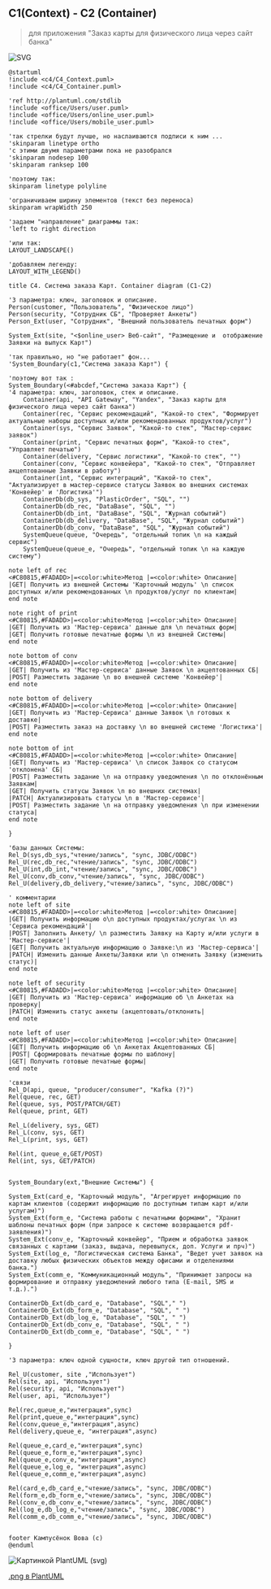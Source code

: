 ## C1(Context) - C2 (Container)
>для приложения "Заказ карты для физического лица через сайт банка"

![SVG](https://www.plantuml.com/plantuml/svg/pLbRRnl75NxdhvWo1KW1D1cd3X08hXj5KfsqRknKDe801OGLkR89arnskOmjr04aigtiAl4b3tNG5cc5jE-KH4QKH4b_OUOVzNndXwDPBYyquRf-44NkdZcNxrpEcPaFQu7Z1_LoAV6JOYLVgXTSSJL_9RTuPNNHgmJkmo1RfPVNXhvrYXNNr-z58kMxw-9U45JdSxbgoQc0QJRlbNEre50ghbaSlFNrOjxDtQcvVYrNhnaU8oYyIea4hKucB7jhnLA4C95I3TcInq9jgORQb1rv8ezbLyWzrPHjrLGD8K_etxPwB3iP8K_b6JvQQei8Mx8hz-dxKzMWvS-4F9TdiasVNRK57iSWxSgUo6QpYLJjVh5ITNodBA1ji55rXUS7zpn1Ecm9zOrgW1RhsdAVfFT2ZYtIgaNFEwnVYobOqB5iWNz7yED3UhB7tqwWYoskuXNScbiLbzzzrtxiEvNx-Z7109Qimna9ReeGbVd44AMhNca3Fx3eJ1v09inKso4QiaC64rfTUj6Lf-3rZJp1K_exPG7x8at_E_8Oe1FKzFKGDdNW041CyBNcBDaFVAVwUR4Gt1FllS_A7fASjfQLX3_aEUknpv80UYS97BkofJNiaLaxngnKoLqFHE09ltZtNY0AHT_D1qMl0jvTuj4rb3SMlhXvv_RgZOLFbrOM5sujf-T0qmRQeJprZBLWmGSGZh0nwpx_vFR7gpUMhoz_keILGJ4ekMBnIbR8NKG9mz238myX3dx4Zx_1wwgH5IQ9I4NdBg18oztBb-JkUr3ZPqFYOruGcnCAoUrCoFI0L3q1w0WPWU0vqn7Q2e7A9cvHRdYLTBvU2xoowsS8qdzYbVeQOGMdGa_yJkBTlsdL8JkyGroEYQ8ZW9dwipnBplMvrTnytIy66rYnAy-W7LAAPHx3_1T95gGs8GA-1vA8X-T4Sypsx1XsgyiFWpJoTYWxvlGjaa4zvYT7G6Qe1M6SRVE3KxMZ_YJK7udTfkoHhCJAHYrmoooiLWnSOdlrfrPrkIP8IaVkNMBqZbI31VyBRcCFFEa77t0MqD9avOyNhrxA5fcwptK6iIietNSeW9j0qpYVr375oKHt5oOWGtGfIbuKW3qMrm9kIRP9ddBPqIPzvDKh1SVVIESlPvAJWm_onHz4l338VSWHMh7vn23xg-yuQ_c2kpwza4JgoYl7SKPepYCYMWXnaJjffreaFotS-aHSTmBtWRC1jttXL0hkGtRWoxvcaCbwKQcGRUGsa1o8TcZIZ_UMuEURNC5qKA2YGHFm8YT6LQ4wmn7CY_QXjC1gvii54cMD65C8GpNWnE-EBi43ncgTXnotiejKuDG1iMhGZnRY1F6DU3lLqR79Lg6wCisvZd_PpUcQ5zC4QCCIJOWeF4DvWnIyp25cqH_bGSpIsaPjm58J-V3WHEl-8LluZUL8DulBeSLbK6hLBrQ2cDoHAJz9YHyk-afOdInUwclrD2Q_u9QANxh-Hao54mIEJeWkKd-Ix1Zhl5VvCiOMYqzHFkKHFsvDDEbxrOWP1N8AkWwzQDXEZrMhVQlMg6PCnI7OOmQ0TBJXgIFx-KKO8_li2DyNiZSYCcGdvDB2Mlgs4mauhbpuC5q2WR1broXwa2Az8eYco09w-lS1zxLIWyOlhQKBQwjXrDygERMWcB_f5rmV1gryTWF_XYy9IyAI4pWVEJLt8Zam7aek_qfMRtAsdy0mT9uTLlTeE2SJgw-77U9pLbPX5_cixjRTzE_noP5gQcjRJnxeS6tPCSNjI72ydlD8yRkAxgR7t6xR_DwEZr6oLb-BjAPw6WadJez4nGjSmSEcjox8quchxon-yEu7bz_FlFFBXQM5fQLhZtv-DU-LF7_-mJsQEAvHtUkmcBOOU2Fazz4szoZnwFhoxKT23sjDJE0eIm8vOqKwGjcUDp48f_eTcApSrjR9NbZTON0A1gejBP3JP_RE0LvZcmTFQzpmOHSA1aQ1HmctKX10KEF8mpg0v2h_vg1CZMn6L0S0Z5KkUMg0mIERpaXP62n2Q9YLpG0F30Er0_x3dBne-pW6tveNq7mF_92gRoTyTi66aSCR4-343eBathgv0i5c1eSSBTpi4bb7i0FZ0SoYBQ0pf06CmR5VGVzVMChTwR6qmmluMIcDMG0xhebmcZ4PbI-wMZMd1ZZUIyT0_FOaUhmYsW3ZMMJyG34KAK2EkeQOGcK3dvaYbn4_isOt8AwQ7ATjoEgVV9ZgSoPiuUg53eoUFTArHfUZiRCK94mnJi7AXTkB7nFt8IDTcD33P37xSTxefFxd08Aios6Xcng_bDsearjsw7w5xV8UrE6TLgHOsPLvFl5RjxIwn5iaFJCcrJQ_PNrph3u7MZYAr3OgD2F-QkcZnTnD-aZECOCxl9lK4-Hi331CwfboDWOyzEdXRqOMPWorHz9NPPL82Jr_w6D6J3TmLtG2mw7Ecoedf_r-7Mvxr5CAFmHMV8wApaP876isma_JxrFHYZ_oxC1AZvU03jf1O-Xc7x0rSrpLDkCfP5K9dFgScaCRhB8cFqlHxiIa7GLNxE02q_Ge3EtwrPa7CXDBjrM7lZFvp9AZBTC-Uin5ThxQMaX33T4Sua2bhO8HBwDpiKPd0bEVbhublMuKzd8F41YOE5PrS9nV7EG2YJ6GsuZ0ymPoaOxFUrYHYtHHPZ8II1pJlYaGfqVe-PHZxAxX6EcFO_S2tEhLOnpBw5RVV0rR30jWt4_HWcVeshfpyObgVwDUzRr2FU_wEMe2jNevFFBujRD-tn7fNyo5TJwjYVcmWtIBFEH34o2Guv393RxdxPvUnWhSC4s35nkEU8DE57_ABEp7p9-VzSy0w74EIeIYRNAj5osA7NVJ_MScUlNG6MZsVCHjNopa7R_0HmuJjk3w9Eo0Q_o1VGOsDFBq3fevOgwpjjFcqcqBt3b3VvJTSPnYNOhuyRH-3jP6pj0-00futJ9vtVFBR7BqJi0-JDmHiODQlkgyK0y_6PF_c2l7HZJkTqPlkaLQ3tGO9V0Lvi5NnuFx4yorHBGF8Ue9BbJqxMwri7x9d3sRMJ5gAKVV2EV63clD_LSNelL5nju59a0vSjejJ1wQ-a6FRAy3iVJ5HYt3LqjeSG0bO-vOxGkd3FjQdcU5_C5kvLqkwMfxmC2ITvVjY-pYpEq8T8q02WjUcDiGlgR3lCrnZBg4Br4RX-yjSHKazs1n_4O6Emz6xYyOXdImmvVXkHozmn8kwRtGCdEqPzo8DzQzJNRGg-LotwiyOwecbe4IIGEtZafWzYyJzy9OYaGWGXRsnik-kKUSRjC2qGnHU3zbabMabo-LdM8f8rP-im9kgf6LxUmS34nO1xXi9kPuBaxw67VDFiPD2beoP0LoU_WACMe9OkZLLY2jNdb9UQnUYQyctg0B-1Bth7oAGU7w13_2YCzOL6qkpGUWqy2pqvZuSTy_sOJUxvXhTjwD26eVtwcjY-lgiCY7NLDVGdEt7KkcfySfI34VJI1ZEZJgVcTCnYznrBDa1himPggxwzJayEOaQiUGcrvlbeZnQtXHdnO1FL4dYnxX_2hqi6MY5VO27VpJBz21F8NDsbQJnhDioFkzMcVsZ4mqAZfpPsGI8gNhnMmiD7Qw7Cp0995Ozxp0zNdpAtjXq-IpDEvLtuR56gFLNE93cfZhvT9_0G00)

```
@startuml
!include <c4/C4_Context.puml>
!include <c4/C4_Container.puml>
 
'ref http://plantuml.com/stdlib
!include <office/Users/user.puml>
!include <office/Users/online_user.puml>
!include <office/Users/mobile_user.puml>

'так стрелки будут лучше, но наслаиваются подписи к ним ...
'skinparam linetype ortho 
'с этими двумя параметрами пока не разобрался
'skinparam nodesep 100
'skinparam ranksep 100

'поэтому так:
skinparam linetype polyline

'ограничиваем ширину элементов (текст без переноса)
skinparam wrapWidth 250

'задаем "направление" диаграммы так:
'left to right direction

'или так:
LAYOUT_LANDSCAPE()

'добавляем легенду:
LAYOUT_WITH_LEGEND()

title C4. Система заказа Карт. Container diagram (С1-С2)

'3 параметра: ключ, заголовок и описание.
Person(customer, "Пользователь", "Физическое лицо")
Person(security, "Сотрудник СБ", "Проверяет Анкеты")
Person_Ext(user, "Сотрудник", "Внешний пользователь печатных форм")

System_Ext(site, "<$online_user> Веб-сайт", "Размещение и  отображение Заявки на выпуск Карт")

'так правильно, но "не работает" фон...
'System_Boundary(c1,"Система заказа Карт") { 

'поэтому вот так :
System_Boundary(<#abcdef,"Система заказа Карт") {
'4 параметра: ключ, заголовок, стек и описание.
    Container(api, "API Gateway", "Yandex", "Заказ карты для физического лица через сайт банка")
    Container(rec, "Сервис рекомендаций", "Какой-то стек", "Формирует актуальные наборы доступных и/или рекомендованных продуктов/услуг")
    Container(sys, "Сервис Заявок", "Какой-то стек", "Мастер-сервис заявок")
    Container(print, "Сервис печатных форм", "Какой-то стек", "Управляет печатью")
    Container(delivery, "Сервис логистики", "Какой-то стек", "")
    Container(conv, "Сервис конвейера", "Какой-то стек", "Отправляет акцептованные Заявки в работу")
    Container(int, "Сервис интеграций", "Какой-то стек", "Актуализирует в мастер-сервисе статусы Заявок во внешних системах 'Конвейер' и 'Логистика'")
    ContainerDb(db_sys, "PlasticOrder", "SQL", "")
    ContainerDb(db_rec, "DataBase", "SQL", "")
    ContainerDb(db_int, "DataBase", "SQL", "Журнал событий")
    ContainerDb(db_delivery, "DataBase", "SQL", "Журнал событий")
    ContainerDb(db_conv, "DataBase", "SQL", "Журнал событий")
    SystemQueue(queue, "Очередь", "отдельный топик \n на каждый сервис")
    SystemQueue(queue_e, "Очередь", "отдельный топик \n на каждую систему")

note left of rec
<#C80815,#FADADD>|=<color:white>Метод |=<color:white> Описание|
|GET| Получить из внешней Системы 'Карточный модуль' \n список доступных и/или рекомендованных \n продуктов/услуг по клиентам|
end note

note right of print
<#C80815,#FADADD>|=<color:white>Метод |=<color:white> Описание|
|GET| Получить из 'Мастер-сервиса' данные для \n печатных форм|
|GET| Получить готовые печатные формы \n из внешней Cистемы|
end note

note bottom of conv
<#C80815,#FADADD>|=<color:white>Метод |=<color:white> Описание|
|GET| Получить из 'Мастер-сервиса' данные Заявок \n акцептованных СБ|
|POST| Разместить задание \n во внешней системе 'Конвейер'|
end note

note bottom of delivery
<#C80815,#FADADD>|=<color:white>Метод |=<color:white> Описание|
|GET| Получить из 'Мастер-Сервиса' данные Заявок \n готовых к доставке|
|POST| Разместить заказ на доставку \n во внешней системе 'Логистика'|
end note

note bottom of int
<#C80815,#FADADD>|=<color:white>Метод |=<color:white> Описание|
|GET| Получить из 'Мастер-сервиса' \n список Заявок со статусом 'отклонена' СБ|
|POST| Разместить задание \n на отправку уведомления \n по отклонённым Заявкам|
|GET| Получить статусы Заявок \n во внешних системах|
|PATCH| Актуализировать статусы \n в 'Мастер-сервисе'|
|POST| Разместить задание \n на отправку уведомления \n при изменении статуса|
end note

}

'базы данных Системы:
Rel_D(sys,db_sys,"чтение/запись", "sync, JDBC/ODBC")
Rel_U(rec,db_rec,"чтение/запись", "sync, JDBC/ODBC")
Rel_U(int,db_int,"чтение/запись", "sync, JDBC/ODBC")
Rel_U(conv,db_conv,"чтение/запись", "sync, JDBC/ODBC")
Rel_U(delivery,db_delivery,"чтение/запись", "sync, JDBC/ODBC")

' комментарии
note left of site
<#C80815,#FADADD>|=<color:white>Метод |=<color:white> Описание|
|GET| Получить информацию о\n доступных продуктах/услугах \n из 'Сервиса рекомендаций'|
|POST| Заполнить Анкету/ \n разместить Заявку на Карту и/или услуги в 'Мастер-сервисе'|
|GET| Получить актуальную информацию о Заявке:\n из 'Мастер-сервиса'|
|PATCH| Изменить данные Анкеты/Заявки или \n отменить Заявку (изменить статус)|
end note

note left of security
<#C80815,#FADADD>|=<color:white>Метод |=<color:white> Описание|
|GET| Получить из 'Мастер-сервиса' информацию об \n Анкетах на проверку|
|PATCH| Изменить статус анкеты (акцептовать/отклонить|
end note

note left of user
<#C80815,#FADADD>|=<color:white>Метод |=<color:white> Описание|
|GET| Получить информацию об \n Анкетах Акцептованных СБ|
|POST| Сформировать печатные формы по шаблону|
|GET| Получить готовые печатные формы|
end note

'связи
Rel_D(api, queue, "producer/consumer", "Kafka (?)")
Rel(queue, rec, GET)
Rel(queue, sys, POST/PATCH/GET)
Rel(queue, print, GET)

Rel_L(delivery, sys, GET)
Rel_L(conv, sys, GET)
Rel_L(print, sys, GET)

Rel(int, queue_e,GET/POST)
Rel(int, sys, GET/PATCH)


System_Boundary(ext,"Внешние Системы") {

System_Ext(card_e, "Карточный модуль", "Агрегирует информацию по картам клиентов (содержит информацию по доступным типам карт и/или услугам)")
System_Ext(form_e, "Система работы с печатными формами", "Хранит шаблоны печатных форм (при запросе к системе возвращается pdf-заявления)")
System_Ext(conv_e, "Карточный конвейер", "Прием и обработка заявок связанных с картами (заказ, выдача, перевыпуск, доп. Услуги и прч)")
System_Ext(log_e, "Логистическая система Банка", "Ведет учет заявок на доставку любых физических объектов между офисами и отделениями банка.")
System_Ext(comm_e, "Коммуникационный модуль", "Принимает запросы на формирование и отправку уведомлений любого типа (E-mail, SMS и т.д.).")

ContainerDb_Ext(db_card_e, "Database", "SQL"," ")
ContainerDb_Ext(db_form_e, "Database", "SQL", " ")
ContainerDb_Ext(db_log_e, "Database", "SQL", " ")
ContainerDb_Ext(db_conv_e, "Database", "SQL", " ")
ContainerDb_Ext(db_comm_e, "Database", "SQL", " ")

}

'3 параметра: ключ одной сущности, ключ другой тип отношений.

Rel_U(customer, site ,"Использует")
Rel(site, api, "Использует")
Rel(security, api, "Использует")
Rel(user, api, "Использует")

Rel(rec,queue_e,"интеграция",sync)
Rel(print,queue_e,"интеграция",sync)
Rel(conv,queue_e,"интеграция",async)
Rel(delivery,queue_e, "интеграция",async)

Rel(queue_e,card_e,"интеграция",sync)
Rel(queue_e,form_e,"интеграция",sync)
Rel(queue_e,conv_e,"интеграция",async)
Rel(queue_e,log_e, "интеграция",async)
Rel(queue_e,comm_e,"интеграция",async)

Rel(card_e,db_card_e,"чтение/запись", "sync, JDBC/ODBC")
Rel(form_e,db_form_e,"чтение/запись", "sync, JDBC/ODBC")
Rel(conv_e,db_conv_e,"чтение/запись", "sync, JDBC/ODBC")
Rel(log_e,db_log_e,"чтение/запись", "sync, JDBC/ODBC")
Rel(comm_e,db_comm_e,"чтение/запись", "sync, JDBC/ODBC")


footer Кампусёнок Вова (с)
@enduml
```

![Картинкой PlantUML (svg)](https://www.plantuml.com/plantuml/svg/pLbRRnl75NxdhvZI1KW1D1cd3X08hXjPKfsqRknKDe801OGLkRA9a5nskOmjr04aigtiAl4b3qtG5cc5jE-KHCRKXT9VcFb7FT_PuMYMomj5E8aVH96xS-xVkSpCUxN0yODwkPJuMR6IBzKBhhYMlvfRlBgww5K2zr6GhTBBwqFVEiMAw-lt8f7otNNn80YgyxbSjUHKm3IRzygvMb0e5TSi3jxwUZ7lvkxLNB-MgzSCZn4hl4g91ArENbZsregboC94IZLaInu9jQKQQbDsvB4yabqXzrHJjbLJDOGyfd_RwediP8JioLDyjDGMBMp9hjodxyzKWyYV2tacJsMRFhjg2poEiBGhJqGscqsaQfyMArN7Tye2sWORLLTuVl308nr0gBvK3I8_KKqHgZIV649HzKeR-06YKtb06hSWGss7giWEIIDLk_IYAtlWzQKynbFwwx60VP6c_nrv18l9Jlhw2fftO3ti8zrRSvRiXxvJ_RXO21w8jzzv2t9VaPosbfM4C-GPwx4FIMnn9obeHLUsj8OdPDQECIjLSjS34NZ2Bzv_48X2qNVpGT6hW7UNU7JDobiBdzo-TtVrriA7IokB2tUMqtDOqoOhza9vwZbhmO8F81mnCtGVVt3t_TLRopUNFrm2PL0CIgvOl9eLSbTsOJuxfYNOeYFwUuKV_w28Rgf6LXW4auhEVRWYBNUlN9QxRqEDNy1fBMrUXy7JcXV4vfZmi9q9cHwGgiTmElqT2M3YLCEZ5JegcxX3mFGgwNoz5dXbry-GI_yDAlK5SG1b2thYTnBl_ajKhpZW7U9oH2iw0ZvJVvMdoRa-jvgRh_l5O0CKk_8KsW7FBFC8vhzCiY2r2H68FJm9FBoWDKTipuvXjxhyA4WZQOQoOqvVoHuHFU4dX_3CK0j2d6tpWvxQKNyHwi_4RbEUaAp4oaOjSCiih5OCN69xxUTMQbyN9AKZzowpzmvLWmN_XyE623pjWmz-5j0IEE40VN_-wclP8bFtmoJl8TxxQeS0t8GtJV197LCP3BgxC04Pekj04ZOBVha7SKW98cMRP8zpNfjqmwjN2ew_aSvVoIGdWm_onPz4l338VSWHMh7vn23xQvUSjNp1NPzUI29rzS8upWZDUGIYXH3dkPDsgaMAqyAT3yHD9t0VEXi8soTEfU0-uW1-tTSCCbalAXMoZTo69mVG3atwU6y9Vhx95Ko30XKDce0N1J6g2jKPHZ0JxKDf0MhcomKIPOqO4uIX6lp4xmul8mB6Qfs7Z5lPvLH0wc2nQj2F5d02V0DlFOsEJROArPNNd6dyosvErxoO9l0sBD4BWS9Jb3T8mSiSC8lc90zYbjOsQWEM6kGZWXEj-vTiuJV8aMuMbrSMbq6fLRzO2M9oHwNyH2M-E-yhONMoUAalrBEO_89RAdxc-Xin5G3T0vqGNQJ-9DanrdclybcCBOXxA9_oa1-t9fhqhMh4ZC9o0bs7NZJieCUgrRvLQrGpfk8mtsC6W7IquMcH_U8SniW-6-7xGfwCG8RiX5nQeALlEn70SUN2X-aI0CAMNQFeGOhqYdWqXGAJalyS25yhDMZyqbgwiBOQelvEoQa5nVnjl-3wC6ZberluDvmaB0bBJk3SS6hknENmyT3bykzazIPd-p4CG-VPONKFXtCoM7qzx83FMLc5NUIZkbjtqt_49oFLrDQsdZpGuTgoOuhReM2ydl58yOUAxgP7t6xR_Dx6noXPgwz5MbCzYy29qoDHyG9NyB3fhGkATEBQfSLttthtoZkPIxzUM5fOMhh--9VNybx9y-SVFg29uphLlGwBQOk1Dq9-6srpZnEFRoxVVIpqiDR418wo990p5j81PNlUn22SwdTWid9RMoTFmkeEWrCmK6rfWPm-itSEy1hRF7XQuuOFkr0mC0eyJhYLWe07jHzvM8SZkSh_UAvCZMn6L0VW65CkzTG0WqSsdP6oC5Y4hW4hcm7pDWpK3lWF2_AY7UEO-zQyWEPx-0-f-cQwpoxOC79uOu8xiOCWkNTkhq2mcS4XHmitkqJM4Up0UC1dqHRG6T80nlYnNq5_Ab_AtUbzQSCB_hDI6hC0TbmJtMd6P5I-ABLgJktWU2yTu-8tAD5Z5T5sC9v5nWyKGv62or7NW2bKDl2P2RdiyLDhTeF7LPDnseQi_ic7gJwdmXQkNcfWdDWZNMjqEHexIq725ECKh5ouk_W-SHyoqeK9FKmMinyNZKxg1tSWbdKP5hgfyKlPZGQvPKFtSsoNzw0ExxIYnSggpFE9txkbrINU8kcPCQcs-IthcsFr6MZXA5BRgD2C-9kb6ukvs_IHd6C6ztWtgIV8sHXWcDGpvMmCUEZJmz-CBCmOQesa5sQLI0azV-XZHamt25Tq0iEXpezLJdhzVXrkUzGpWX-05P-ZehCH4iUQZV3JzFjKjEAFF3imwS5f6vw5GMFePX-mDNDSrJRZAMHL2PpwzCoX3QYioSzIj3inQKUvAtPmWMbwb0_j-jMPXsScbcwh3drZyfabHrkcVVIOY-nyjRMGXXgYESGTbROAHhoCpiKQdG6cFYrzGthTAD_BFNQ1SHF0gS5nTdwG2q-CSRdj4KJUk5oau_CUA7AHBifCHZeInxG_POOFzz2BASVONSCnqX_7xWMurQidE9RHhRxv6hOOjeDJQei8dgDhwyx59whzZNhLzmhrlEldg0dKwkNmoEEtplgdZaZ_QYwiysczc0yxIBV8GpuqWGTo39dSu7lUxcaoLk2MQHfCR3ZY3JfH_2cpi1ypVtxMFmEWnpae4OgsbskzY2Xst4sNZvderKDdeDdZY3joiP1t_08VEKpOWkkJi0EkyGVM6TXmvEaTD7F4N6UsqzQbsnQuSuP-BxlZECMw5F7ZQVqCh8sSeNq0An1ro-Hrpo-poT4x0VimSKV43cgH1GQHuAeFJVzdhXmRKTplZDvqYxGUw7YKu5g5aaUM3EvFCDVIedq8KKzneQAlLgk5zSlcxDdCYb5B6NqZWXixh3NtNrs8rXSPU-S-WPSZfzt2vA6f7_2Q7NLYaZxVg6NuQWaj3ax9c3jM-y8fmx6MPraXlxDRUPTBkjeUCB3atMVx8hiuSpi2NICEXGKlpMq8NzDXtcOSeoxXIzJ6uNjBN0N9FLWSlv71peCzzpSCGnhiY6LuBaVlGC8b_IIqp1pjcJ3YZNLlansCQhcienhEcAe9Cgn4qY2ienAOuykBJq8iHH08oCBUUDatzuZJRLeWcbqKta-PP1NfvSjbfrZAY9NVhO2RQcHbEpi70nFM0IwRYJbU5oS-nbspZt6JWaY6K22tXrE8KIJ0qCKea5ON9YcFrIln-SGRT85OufwLJp48ha_n8qHynbhLvj9yW7NQyHmqNloa7vziGkztp3KxxqO4jOzl29lckZeiyhfhXfVGt6t7BjFJunHBCHzDMCRhqAZxdJ4PlyHHpvCPxCAOgUwkKoz7D2UjTinoq-iDYHXFmqJzjGpeoJgPzO3pHTR3bibMM0GQ_DCJQ21FOREsrQJnB1loVg_McJqZ4-qLdRapCWazfUl5R2oqxtGvc8598h7kqGpiy-PNdeHDay_Ik5Tz5HPhZ5PpYVTeOgwNI_y7)

[.png в PlantUML](//www.plantuml.com/plantuml/png/pLbRRnl75NxdhvZI1KW1D1cd3X08hXjPKfsqRknKDe801OGLkRA9a5nskOmjr04aigtiAl4b3qtG5cc5jE-KHCRKXT9VcFb7FT_PuMYMomj5E8aVH96xS-xVkSpCUxN0yODwkPJuMR6IBzKBhhYMlvfRlBgww5K2zr6GhTBBwqFVEiMAw-lt8f7otNNn80YgyxbSjUHKm3IRzygvMb0e5TSi3jxwUZ7lvkxLNB-MgzSCZn4hl4g91ArENbZsregboC94IZLaInu9jQKQQbDsvB4yabqXzrHJjbLJDOGyfd_RwediP8JioLDyjDGMBMp9hjodxyzKWyYV2tacJsMRFhjg2poEiBGhJqGscqsaQfyMArN7Tye2sWORLLTuVl308nr0gBvK3I8_KKqHgZIV649HzKeR-06YKtb06hSWGss7giWEIIDLk_IYAtlWzQKynbFwwx60VP6c_nrv18l9Jlhw2fftO3ti8zrRSvRiXxvJ_RXO21w8jzzv2t9VaPosbfM4C-GPwx4FIMnn9obeHLUsj8OdPDQECIjLSjS34NZ2Bzv_48X2qNVpGT6hW7UNU7JDobiBdzo-TtVrriA7IokB2tUMqtDOqoOhza9vwZbhmO8F81mnCtGVVt3t_TLRopUNFrm2PL0CIgvOl9eLSbTsOJuxfYNOeYFwUuKV_w28Rgf6LXW4auhEVRWYBNUlN9QxRqEDNy1fBMrUXy7JcXV4vfZmi9q9cHwGgiTmElqT2M3YLCEZ5JegcxX3mFGgwNoz5dXbry-GI_yDAlK5SG1b2thYTnBl_ajKhpZW7U9oH2iw0ZvJVvMdoRa-jvgRh_l5O0CKk_8KsW7FBFC8vhzCiY2r2H68FJm9FBoWDKTipuvXjxhyA4WZQOQoOqvVoHuHFU4dX_3CK0j2d6tpWvxQKNyHwi_4RbEUaAp4oaOjSCiih5OCN69xxUTMQbyN9AKZzowpzmvLWmN_XyE623pjWmz-5j0IEE40VN_-wclP8bFtmoJl8TxxQeS0t8GtJV197LCP3BgxC04Pekj04ZOBVha7SKW98cMRP8zpNfjqmwjN2ew_aSvVoIGdWm_onPz4l338VSWHMh7vn23xQvUSjNp1NPzUI29rzS8upWZDUGIYXH3dkPDsgaMAqyAT3yHD9t0VEXi8soTEfU0-uW1-tTSCCbalAXMoZTo69mVG3atwU6y9Vhx95Ko30XKDce0N1J6g2jKPHZ0JxKDf0MhcomKIPOqO4uIX6lp4xmul8mB6Qfs7Z5lPvLH0wc2nQj2F5d02V0DlFOsEJROArPNNd6dyosvErxoO9l0sBD4BWS9Jb3T8mSiSC8lc90zYbjOsQWEM6kGZWXEj-vTiuJV8aMuMbrSMbq6fLRzO2M9oHwNyH2M-E-yhONMoUAalrBEO_89RAdxc-Xin5G3T0vqGNQJ-9DanrdclybcCBOXxA9_oa1-t9fhqhMh4ZC9o0bs7NZJieCUgrRvLQrGpfk8mtsC6W7IquMcH_U8SniW-6-7xGfwCG8RiX5nQeALlEn70SUN2X-aI0CAMNQFeGOhqYdWqXGAJalyS25yhDMZyqbgwiBOQelvEoQa5nVnjl-3wC6ZberluDvmaB0bBJk3SS6hknENmyT3bykzazIPd-p4CG-VPONKFXtCoM7qzx83FMLc5NUIZkbjtqt_49oFLrDQsdZpGuTgoOuhReM2ydl58yOUAxgP7t6xR_Dx6noXPgwz5MbCzYy29qoDHyG9NyB3fhGkATEBQfSLttthtoZkPIxzUM5fOMhh--9VNybx9y-SVFg29uphLlGwBQOk1Dq9-6srpZnEFRoxVVIpqiDR418wo990p5j81PNlUn22SwdTWid9RMoTFmkeEWrCmK6rfWPm-itSEy1hRF7XQuuOFkr0mC0eyJhYLWe07jHzvM8SZkSh_UAvCZMn6L0VW65CkzTG0WqSsdP6oC5Y4hW4hcm7pDWpK3lWF2_AY7UEO-zQyWEPx-0-f-cQwpoxOC79uOu8xiOCWkNTkhq2mcS4XHmitkqJM4Up0UC1dqHRG6T80nlYnNq5_Ab_AtUbzQSCB_hDI6hC0TbmJtMd6P5I-ABLgJktWU2yTu-8tAD5Z5T5sC9v5nWyKGv62or7NW2bKDl2P2RdiyLDhTeF7LPDnseQi_ic7gJwdmXQkNcfWdDWZNMjqEHexIq725ECKh5ouk_W-SHyoqeK9FKmMinyNZKxg1tSWbdKP5hgfyKlPZGQvPKFtSsoNzw0ExxIYnSggpFE9txkbrINU8kcPCQcs-IthcsFr6MZXA5BRgD2C-9kb6ukvs_IHd6C6ztWtgIV8sHXWcDGpvMmCUEZJmz-CBCmOQesa5sQLI0azV-XZHamt25Tq0iEXpezLJdhzVXrkUzGpWX-05P-ZehCH4iUQZV3JzFjKjEAFF3imwS5f6vw5GMFePX-mDNDSrJRZAMHL2PpwzCoX3QYioSzIj3inQKUvAtPmWMbwb0_j-jMPXsScbcwh3drZyfabHrkcVVIOY-nyjRMGXXgYESGTbROAHhoCpiKQdG6cFYrzGthTAD_BFNQ1SHF0gS5nTdwG2q-CSRdj4KJUk5oau_CUA7AHBifCHZeInxG_POOFzz2BASVONSCnqX_7xWMurQidE9RHhRxv6hOOjeDJQei8dgDhwyx59whzZNhLzmhrlEldg0dKwkNmoEEtplgdZaZ_QYwiysczc0yxIBV8GpuqWGTo39dSu7lUxcaoLk2MQHfCR3ZY3JfH_2cpi1ypVtxMFmEWnpae4OgsbskzY2Xst4sNZvderKDdeDdZY3joiP1t_08VEKpOWkkJi0EkyGVM6TXmvEaTD7F4N6UsqzQbsnQuSuP-BxlZECMw5F7ZQVqCh8sSeNq0An1ro-Hrpo-poT4x0VimSKV43cgH1GQHuAeFJVzdhXmRKTplZDvqYxGUw7YKu5g5aaUM3EvFCDVIedq8KKzneQAlLgk5zSlcxDdCYb5B6NqZWXixh3NtNrs8rXSPU-S-WPSZfzt2vA6f7_2Q7NLYaZxVg6NuQWaj3ax9c3jM-y8fmx6MPraXlxDRUPTBkjeUCB3atMVx8hiuSpi2NICEXGKlpMq8NzDXtcOSeoxXIzJ6uNjBN0N9FLWSlv71peCzzpSCGnhiY6LuBaVlGC8b_IIqp1pjcJ3YZNLlansCQhcienhEcAe9Cgn4qY2ienAOuykBJq8iHH08oCBUUDatzuZJRLeWcbqKta-PP1NfvSjbfrZAY9NVhO2RQcHbEpi70nFM0IwRYJbU5oS-nbspZt6JWaY6K22tXrE8KIJ0qCKea5ON9YcFrIln-SGRT85OufwLJp48ha_n8qHynbhLvj9yW7NQyHmqNloa7vziGkztp3KxxqO4jOzl29lckZeiyhfhXfVGt6t7BjFJunHBCHzDMCRhqAZxdJ4PlyHHpvCPxCAOgUwkKoz7D2UjTinoq-iDYHXFmqJzjGpeoJgPzO3pHTR3bibMM0GQ_DCJQ21FOREsrQJnB1loVg_McJqZ4-qLdRapCWazfUl5R2oqxtGvc8598h7kqGpiy-PNdeHDay_Ik5Tz5HPhZ5PpYVTeOgwNI_y7)
